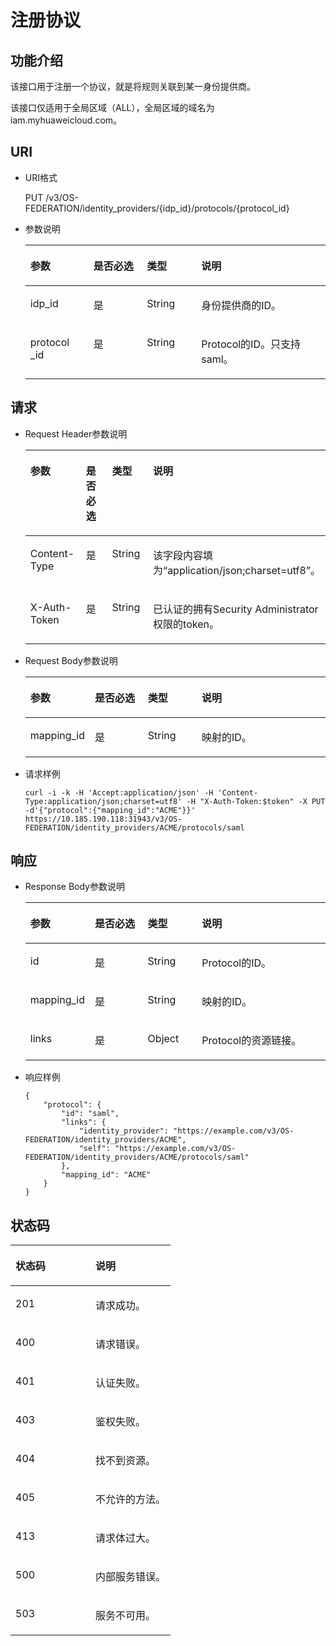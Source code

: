 # 注册协议<a name="ZH-CN_TOPIC_0110485102"></a>

## 功能介绍<a name="section6159829710289"></a>

该接口用于注册一个协议，就是将规则关联到某一身份提供商。

该接口仅适用于全局区域（ALL），全局区域的域名为iam.myhuaweicloud.com。

## URI<a name="section932889710289"></a>

-   URI格式

    PUT /v3/OS-FEDERATION/identity\_providers/\{idp\_id\}/protocols/\{protocol\_id\}


-   参数说明

    <a name="table6208226610289"></a>
    <table><thead align="left"><tr id="row2710995810289"><th class="cellrowborder" valign="top" width="21.020000000000003%" id="mcps1.1.5.1.1"><p id="p4842300710289"><a name="p4842300710289"></a><a name="p4842300710289"></a>参数</p>
    </th>
    <th class="cellrowborder" valign="top" width="17.830000000000002%" id="mcps1.1.5.1.2"><p id="p2994946410289"><a name="p2994946410289"></a><a name="p2994946410289"></a>是否必选</p>
    </th>
    <th class="cellrowborder" valign="top" width="18.1%" id="mcps1.1.5.1.3"><p id="p998748110289"><a name="p998748110289"></a><a name="p998748110289"></a>类型</p>
    </th>
    <th class="cellrowborder" valign="top" width="43.050000000000004%" id="mcps1.1.5.1.4"><p id="p367962710289"><a name="p367962710289"></a><a name="p367962710289"></a>说明</p>
    </th>
    </tr>
    </thead>
    <tbody><tr id="row2961435710289"><td class="cellrowborder" valign="top" width="21.020000000000003%" headers="mcps1.1.5.1.1 "><p id="p4995273610289"><a name="p4995273610289"></a><a name="p4995273610289"></a>idp_id</p>
    </td>
    <td class="cellrowborder" valign="top" width="17.830000000000002%" headers="mcps1.1.5.1.2 "><p id="p1963982810289"><a name="p1963982810289"></a><a name="p1963982810289"></a>是</p>
    </td>
    <td class="cellrowborder" valign="top" width="18.1%" headers="mcps1.1.5.1.3 "><p id="p4732219910289"><a name="p4732219910289"></a><a name="p4732219910289"></a>String</p>
    </td>
    <td class="cellrowborder" valign="top" width="43.050000000000004%" headers="mcps1.1.5.1.4 "><p id="p789294810289"><a name="p789294810289"></a><a name="p789294810289"></a>身份提供商的ID。</p>
    </td>
    </tr>
    <tr id="row392767110289"><td class="cellrowborder" valign="top" width="21.020000000000003%" headers="mcps1.1.5.1.1 "><p id="p4970591510289"><a name="p4970591510289"></a><a name="p4970591510289"></a>protocol _id</p>
    </td>
    <td class="cellrowborder" valign="top" width="17.830000000000002%" headers="mcps1.1.5.1.2 "><p id="p6675617210289"><a name="p6675617210289"></a><a name="p6675617210289"></a>是</p>
    </td>
    <td class="cellrowborder" valign="top" width="18.1%" headers="mcps1.1.5.1.3 "><p id="p3854081710289"><a name="p3854081710289"></a><a name="p3854081710289"></a>String</p>
    </td>
    <td class="cellrowborder" valign="top" width="43.050000000000004%" headers="mcps1.1.5.1.4 "><p id="p3479845010289"><a name="p3479845010289"></a><a name="p3479845010289"></a>Protocol的ID。只支持saml。</p>
    </td>
    </tr>
    </tbody>
    </table>


## 请求<a name="section10223310289"></a>

-   Request Header参数说明

    <a name="table6677115410289"></a>
    <table><thead align="left"><tr id="row5794046110289"><th class="cellrowborder" valign="top" width="21.020000000000003%" id="mcps1.1.5.1.1"><p id="p6266579210289"><a name="p6266579210289"></a><a name="p6266579210289"></a>参数</p>
    </th>
    <th class="cellrowborder" valign="top" width="17.830000000000002%" id="mcps1.1.5.1.2"><p id="p4276437110289"><a name="p4276437110289"></a><a name="p4276437110289"></a>是否必选</p>
    </th>
    <th class="cellrowborder" valign="top" width="18.1%" id="mcps1.1.5.1.3"><p id="p4136199810289"><a name="p4136199810289"></a><a name="p4136199810289"></a>类型</p>
    </th>
    <th class="cellrowborder" valign="top" width="43.050000000000004%" id="mcps1.1.5.1.4"><p id="p6198754610289"><a name="p6198754610289"></a><a name="p6198754610289"></a>说明</p>
    </th>
    </tr>
    </thead>
    <tbody><tr id="row5493532610289"><td class="cellrowborder" valign="top" width="21.020000000000003%" headers="mcps1.1.5.1.1 "><p id="p2057645110289"><a name="p2057645110289"></a><a name="p2057645110289"></a>Content-Type</p>
    </td>
    <td class="cellrowborder" valign="top" width="17.830000000000002%" headers="mcps1.1.5.1.2 "><p id="p5607985710289"><a name="p5607985710289"></a><a name="p5607985710289"></a>是</p>
    </td>
    <td class="cellrowborder" valign="top" width="18.1%" headers="mcps1.1.5.1.3 "><p id="p4617454310289"><a name="p4617454310289"></a><a name="p4617454310289"></a>String</p>
    </td>
    <td class="cellrowborder" valign="top" width="43.050000000000004%" headers="mcps1.1.5.1.4 "><p id="p4915046910289"><a name="p4915046910289"></a><a name="p4915046910289"></a>该字段内容填为<span class="parmvalue" id="parmvalue1823317483242"><a name="parmvalue1823317483242"></a><a name="parmvalue1823317483242"></a>“application/json;charset=utf8”</span>。</p>
    </td>
    </tr>
    <tr id="row3970104110289"><td class="cellrowborder" valign="top" width="21.020000000000003%" headers="mcps1.1.5.1.1 "><p id="p6166774310289"><a name="p6166774310289"></a><a name="p6166774310289"></a>X-Auth-Token</p>
    </td>
    <td class="cellrowborder" valign="top" width="17.830000000000002%" headers="mcps1.1.5.1.2 "><p id="p2903129010289"><a name="p2903129010289"></a><a name="p2903129010289"></a>是</p>
    </td>
    <td class="cellrowborder" valign="top" width="18.1%" headers="mcps1.1.5.1.3 "><p id="p272426510289"><a name="p272426510289"></a><a name="p272426510289"></a>String</p>
    </td>
    <td class="cellrowborder" valign="top" width="43.050000000000004%" headers="mcps1.1.5.1.4 "><p id="p28734406143622"><a name="p28734406143622"></a><a name="p28734406143622"></a>已认证的拥有Security Administrator权限的token。</p>
    </td>
    </tr>
    </tbody>
    </table>

-   Request Body参数说明

    <a name="table2294710910289"></a>
    <table><thead align="left"><tr id="row3973971710289"><th class="cellrowborder" valign="top" width="21.28212821282128%" id="mcps1.1.5.1.1"><p id="p6480052110289"><a name="p6480052110289"></a><a name="p6480052110289"></a>参数</p>
    </th>
    <th class="cellrowborder" valign="top" width="17.7017701770177%" id="mcps1.1.5.1.2"><p id="p1435081210289"><a name="p1435081210289"></a><a name="p1435081210289"></a>是否必选</p>
    </th>
    <th class="cellrowborder" valign="top" width="17.961796179617963%" id="mcps1.1.5.1.3"><p id="p2156516110289"><a name="p2156516110289"></a><a name="p2156516110289"></a>类型</p>
    </th>
    <th class="cellrowborder" valign="top" width="43.05430543054305%" id="mcps1.1.5.1.4"><p id="p194760610289"><a name="p194760610289"></a><a name="p194760610289"></a>说明</p>
    </th>
    </tr>
    </thead>
    <tbody><tr id="row2353837910289"><td class="cellrowborder" valign="top" width="21.28212821282128%" headers="mcps1.1.5.1.1 "><p id="p2756056110289"><a name="p2756056110289"></a><a name="p2756056110289"></a>mapping_id</p>
    </td>
    <td class="cellrowborder" valign="top" width="17.7017701770177%" headers="mcps1.1.5.1.2 "><p id="p1781297510289"><a name="p1781297510289"></a><a name="p1781297510289"></a>是</p>
    </td>
    <td class="cellrowborder" valign="top" width="17.961796179617963%" headers="mcps1.1.5.1.3 "><p id="p3356491010289"><a name="p3356491010289"></a><a name="p3356491010289"></a>String</p>
    </td>
    <td class="cellrowborder" valign="top" width="43.05430543054305%" headers="mcps1.1.5.1.4 "><p id="p3440322210289"><a name="p3440322210289"></a><a name="p3440322210289"></a>映射的ID。</p>
    </td>
    </tr>
    </tbody>
    </table>


-   请求样例

    ```
    curl -i -k -H 'Accept:application/json' -H 'Content-Type:application/json;charset=utf8' -H "X-Auth-Token:$token" -X PUT -d'{"protocol":{"mapping_id":"ACME"}}' https://10.185.190.118:31943/v3/OS-FEDERATION/identity_providers/ACME/protocols/saml
    ```


## 响应<a name="section5620843410289"></a>

-   Response Body参数说明

    <a name="table2033324010289"></a>
    <table><thead align="left"><tr id="row3108680210289"><th class="cellrowborder" valign="top" width="21.150000000000002%" id="mcps1.1.5.1.1"><p id="p3500305410289"><a name="p3500305410289"></a><a name="p3500305410289"></a>参数</p>
    </th>
    <th class="cellrowborder" valign="top" width="17.700000000000003%" id="mcps1.1.5.1.2"><p id="p1667515910289"><a name="p1667515910289"></a><a name="p1667515910289"></a>是否必选</p>
    </th>
    <th class="cellrowborder" valign="top" width="18.1%" id="mcps1.1.5.1.3"><p id="p851064410289"><a name="p851064410289"></a><a name="p851064410289"></a>类型</p>
    </th>
    <th class="cellrowborder" valign="top" width="43.050000000000004%" id="mcps1.1.5.1.4"><p id="p1827358210289"><a name="p1827358210289"></a><a name="p1827358210289"></a>说明</p>
    </th>
    </tr>
    </thead>
    <tbody><tr id="row376516410289"><td class="cellrowborder" valign="top" width="21.150000000000002%" headers="mcps1.1.5.1.1 "><p id="p3654287110289"><a name="p3654287110289"></a><a name="p3654287110289"></a>id</p>
    </td>
    <td class="cellrowborder" valign="top" width="17.700000000000003%" headers="mcps1.1.5.1.2 "><p id="p718255010289"><a name="p718255010289"></a><a name="p718255010289"></a>是</p>
    </td>
    <td class="cellrowborder" valign="top" width="18.1%" headers="mcps1.1.5.1.3 "><p id="p4491566610289"><a name="p4491566610289"></a><a name="p4491566610289"></a>String</p>
    </td>
    <td class="cellrowborder" valign="top" width="43.050000000000004%" headers="mcps1.1.5.1.4 "><p id="p1429029010289"><a name="p1429029010289"></a><a name="p1429029010289"></a>Protocol的ID。</p>
    </td>
    </tr>
    <tr id="row6150374710289"><td class="cellrowborder" valign="top" width="21.150000000000002%" headers="mcps1.1.5.1.1 "><p id="p1574760510289"><a name="p1574760510289"></a><a name="p1574760510289"></a>mapping_id</p>
    </td>
    <td class="cellrowborder" valign="top" width="17.700000000000003%" headers="mcps1.1.5.1.2 "><p id="p48761510289"><a name="p48761510289"></a><a name="p48761510289"></a>是</p>
    </td>
    <td class="cellrowborder" valign="top" width="18.1%" headers="mcps1.1.5.1.3 "><p id="p3949687410289"><a name="p3949687410289"></a><a name="p3949687410289"></a>String</p>
    </td>
    <td class="cellrowborder" valign="top" width="43.050000000000004%" headers="mcps1.1.5.1.4 "><p id="p4513023810289"><a name="p4513023810289"></a><a name="p4513023810289"></a>映射的ID。</p>
    </td>
    </tr>
    <tr id="row351895810289"><td class="cellrowborder" valign="top" width="21.150000000000002%" headers="mcps1.1.5.1.1 "><p id="p1660017710289"><a name="p1660017710289"></a><a name="p1660017710289"></a>links</p>
    </td>
    <td class="cellrowborder" valign="top" width="17.700000000000003%" headers="mcps1.1.5.1.2 "><p id="p243710510289"><a name="p243710510289"></a><a name="p243710510289"></a>是</p>
    </td>
    <td class="cellrowborder" valign="top" width="18.1%" headers="mcps1.1.5.1.3 "><p id="p6318779710289"><a name="p6318779710289"></a><a name="p6318779710289"></a>Object</p>
    </td>
    <td class="cellrowborder" valign="top" width="43.050000000000004%" headers="mcps1.1.5.1.4 "><p id="p1793792610289"><a name="p1793792610289"></a><a name="p1793792610289"></a>Protocol的资源链接。</p>
    </td>
    </tr>
    </tbody>
    </table>

-   响应样例

    ```
    {
        "protocol": {
            "id": "saml",
            "links": {
                "identity_provider": "https://example.com/v3/OS-FEDERATION/identity_providers/ACME",
                "self": "https://example.com/v3/OS-FEDERATION/identity_providers/ACME/protocols/saml"
            },
            "mapping_id": "ACME"
        }
    }
    ```


## 状态码<a name="section2630008410289"></a>

<a name="table4993206110289"></a>
<table><thead align="left"><tr id="row1038470010289"><th class="cellrowborder" valign="top" width="50%" id="mcps1.1.3.1.1"><p id="p3585434210289"><a name="p3585434210289"></a><a name="p3585434210289"></a>状态码</p>
</th>
<th class="cellrowborder" valign="top" width="50%" id="mcps1.1.3.1.2"><p id="p1852057210289"><a name="p1852057210289"></a><a name="p1852057210289"></a>说明</p>
</th>
</tr>
</thead>
<tbody><tr id="row2377140010289"><td class="cellrowborder" valign="top" width="50%" headers="mcps1.1.3.1.1 "><p id="p4643521510289"><a name="p4643521510289"></a><a name="p4643521510289"></a>201</p>
</td>
<td class="cellrowborder" valign="top" width="50%" headers="mcps1.1.3.1.2 "><p id="p315609110289"><a name="p315609110289"></a><a name="p315609110289"></a>请求成功。</p>
</td>
</tr>
<tr id="row2840482710289"><td class="cellrowborder" valign="top" width="50%" headers="mcps1.1.3.1.1 "><p id="p1908962510289"><a name="p1908962510289"></a><a name="p1908962510289"></a>400</p>
</td>
<td class="cellrowborder" valign="top" width="50%" headers="mcps1.1.3.1.2 "><p id="p275575910289"><a name="p275575910289"></a><a name="p275575910289"></a>请求错误。</p>
</td>
</tr>
<tr id="row2480183510289"><td class="cellrowborder" valign="top" width="50%" headers="mcps1.1.3.1.1 "><p id="p6279160910289"><a name="p6279160910289"></a><a name="p6279160910289"></a>401</p>
</td>
<td class="cellrowborder" valign="top" width="50%" headers="mcps1.1.3.1.2 "><p id="p5295557210289"><a name="p5295557210289"></a><a name="p5295557210289"></a>认证失败。</p>
</td>
</tr>
<tr id="row683810110289"><td class="cellrowborder" valign="top" width="50%" headers="mcps1.1.3.1.1 "><p id="p1701532610289"><a name="p1701532610289"></a><a name="p1701532610289"></a>403</p>
</td>
<td class="cellrowborder" valign="top" width="50%" headers="mcps1.1.3.1.2 "><p id="p3606413510289"><a name="p3606413510289"></a><a name="p3606413510289"></a>鉴权失败。</p>
</td>
</tr>
<tr id="row5614175910289"><td class="cellrowborder" valign="top" width="50%" headers="mcps1.1.3.1.1 "><p id="p5118860310289"><a name="p5118860310289"></a><a name="p5118860310289"></a>404</p>
</td>
<td class="cellrowborder" valign="top" width="50%" headers="mcps1.1.3.1.2 "><p id="p5263620410289"><a name="p5263620410289"></a><a name="p5263620410289"></a>找不到资源。</p>
</td>
</tr>
<tr id="row396379610289"><td class="cellrowborder" valign="top" width="50%" headers="mcps1.1.3.1.1 "><p id="p5263207910289"><a name="p5263207910289"></a><a name="p5263207910289"></a>405</p>
</td>
<td class="cellrowborder" valign="top" width="50%" headers="mcps1.1.3.1.2 "><p id="p3534001910289"><a name="p3534001910289"></a><a name="p3534001910289"></a>不允许的方法。</p>
</td>
</tr>
<tr id="row4962471510289"><td class="cellrowborder" valign="top" width="50%" headers="mcps1.1.3.1.1 "><p id="p6017897410289"><a name="p6017897410289"></a><a name="p6017897410289"></a>413</p>
</td>
<td class="cellrowborder" valign="top" width="50%" headers="mcps1.1.3.1.2 "><p id="p4265873410289"><a name="p4265873410289"></a><a name="p4265873410289"></a>请求体过大。</p>
</td>
</tr>
<tr id="row4838428810289"><td class="cellrowborder" valign="top" width="50%" headers="mcps1.1.3.1.1 "><p id="p2681323710289"><a name="p2681323710289"></a><a name="p2681323710289"></a>500</p>
</td>
<td class="cellrowborder" valign="top" width="50%" headers="mcps1.1.3.1.2 "><p id="p2438860310289"><a name="p2438860310289"></a><a name="p2438860310289"></a>内部服务错误。</p>
</td>
</tr>
<tr id="row1817084010289"><td class="cellrowborder" valign="top" width="50%" headers="mcps1.1.3.1.1 "><p id="p6255191310289"><a name="p6255191310289"></a><a name="p6255191310289"></a>503</p>
</td>
<td class="cellrowborder" valign="top" width="50%" headers="mcps1.1.3.1.2 "><p id="p3354022410289"><a name="p3354022410289"></a><a name="p3354022410289"></a>服务不可用。</p>
</td>
</tr>
</tbody>
</table>

